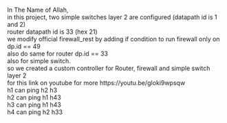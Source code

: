 <br>
In The Name of Allah, <br>
in this project, two simple switches layer 2 are configured (datapath id is 1 and 2) <br>
router datapath id is 33 (hex 21) <br>
<firewall datapath id is 49 (hex 31) <br>
we modify official firewall_rest by adding if condition to run firewall only on dp.id == 49 <br>
also do same for router dp.id == 33 <br>
also for simple switch. <br>
so we created a custom controller for Router, firewall and simple switch layer 2 <br>
for this link on youtube for more
https://youtu.be/gIoki9wpsqw
    <br>
    h1 can ping h2 h3 <br>
    h2 can ping h1 h43 <br>
    h3 can ping h1 h43 <br>
    h4 can ping h2 h33 <br>
